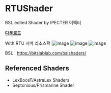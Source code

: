 # **RTU**Shader
BSL edited Shader by IPECTER 이팩터

**[다운로드](https://github.com/IPECTER/RTUShader/releases/tag/v3.1)**

With RTU 서버 리소스팩
![image](https://user-images.githubusercontent.com/80433772/208294565-966c836a-0129-4852-8d0e-c7a4568d50a2.png)
![image](https://user-images.githubusercontent.com/80433772/208294580-6adbe30c-9fa8-4127-8598-4c9a11146fdc.png)
![image](https://user-images.githubusercontent.com/80433772/208294574-839c7f50-c3bb-48e4-91e3-332fa7f7967f.png)

BSL : https://bitslablab.com/bslshaders/

## Referenced Shaders
- LexBoosT/AstraLex Shaders
- Septonious/Prismarine Shader
